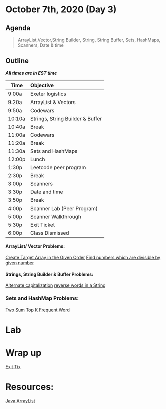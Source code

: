 # October 7th, 2020 (Day 3)

## Agenda
> ArrayList,Vector,String Builder, String, String Buffer, Sets, HashMaps, Scanners, Date & time

## Outline
_**All times are in EST time**_

| Time   | Objective                        |
| -------|:---------------------------------|
| 9:00a  | Exeter logistics                 |
| 9:20a  | ArrayList & Vectors              |
| 9:50a  | Codewars                         |
| 10:10a | Strings, String Builder & Buffer |
| 10:40a | Break                            |
| 11:00a | Codewars                         |
| 11:20a | Break                            |
| 11:30a | Sets and HashMaps                |
| 12:00p | Lunch                            |
| 1:30p  | Leetcode peer program            | 
| 2:30p  | Break                            |
| 3:00p  | Scanners                         |
| 3:30p  | Date and time                    |
| 3:50p  | Break                            |
| 4:00p  | Scanner Lab (Peer Program)       |
| 5:00p  | Scanner Walkthrough              |
| 5:30p  | Exit Ticket                      |
| 6:00p  | Class Dismissed                  |


#### ArrayList/ Vector Problems: 

[Create Target Array in the Given Order](https://leetcode.com/problems/create-target-array-in-the-given-order/)
[Find numbers which are divisible by given number](https://www.codewars.com/kata/55edaba99da3a9c84000003b/train/java)

#### Strings, String Builder & Buffer Problems:
[Alternate capitalization](https://www.codewars.com/kata/59cfc000aeb2844d16000075/train/java)
[reverse words in a String](https://leetcode.com/problems/reverse-words-in-a-string/)

### Sets and HashMap Problems: 
 [Two Sum](https://leetcode.com/problems/two-sum/)
 [Top K Frequent Word](https://leetcode.com/problems/top-k-frequent-words/)

# Lab


# Wrap up
[Exit Tix](https://forms.gle/m7Sfx1JBzhSMCaJc9)

# Resources:

[Java ArrayList](https://www.w3schools.com/java/java_arraylist.asp)